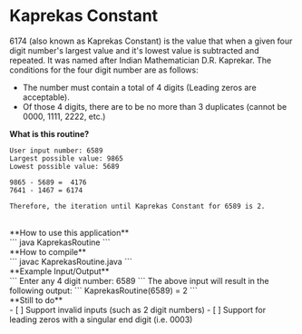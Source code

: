 # Kaprekas Constant
6174 (also known as Kaprekas Constant) is the value that when a given four digit number's largest value and it's lowest value is subtracted and repeated. It was named after Indian Mathematician D.R. Kaprekar. The conditions for the four digit number are as follows:
- The number must contain a total of 4 digits (Leading zeros are acceptable).
- Of those 4 digits, there are to be no more than 3 duplicates (cannot be 0000, 1111, 2222, etc.)

**What is this routine?**<br />
```
User input number: 6589
Largest possible value: 9865
Lowest possible value: 5689

9865 - 5689 =  4176
7641 - 1467 = 6174

Therefore, the iteration until Kaprekas Constant for 6589 is 2.
```
<br />
**How to use this application**<br />
```
java KaprekasRoutine
```
<br />
**How to compile**<br />
```
javac KaprekasRoutine.java
```
<br />
**Example Input/Output**<br />
```
Enter any 4 digit number: 6589
```
The above input will result in the following output:
```
KaprekasRoutine(6589) = 2
```
<br />
**Still to do**<br />
- [ ] Support invalid inputs (such as 2 digit numbers)
- [ ] Support for leading zeros with a singular end digit (i.e. 0003)
